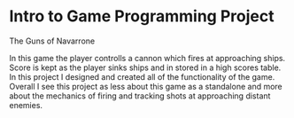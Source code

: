 # Intro to Game Programming Project
The Guns of Navarrone
<p>In this game the player controlls a cannon which fires at approaching ships. Score is kept as the player sinks ships and in stored in a high scores table. In this project I designed and created all of the functionality of the game. Overall I see this project as less about this game as a standalone and more about the mechanics of firing and tracking shots at approaching distant enemies. </p>
